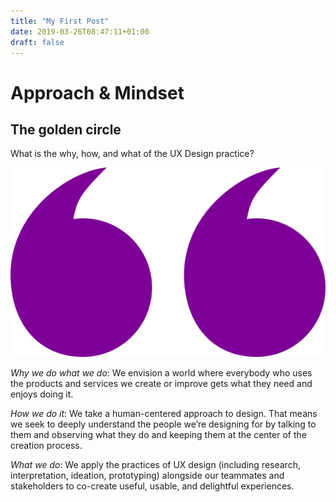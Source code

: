 ```yaml
---
title: "My First Post"
date: 2019-03-26T08:47:11+01:00
draft: false
---
```



# Approach & Mindset
## The golden circle

What is the why, how, and what of the UX Design practice?

![Quote](Purple.png)

*Why we do what we do*: We envision a world where everybody who uses the products and services we create or improve gets what they need and enjoys doing it.

*How we do it*: We take a human-centered approach to design. That means we seek to deeply understand the people we’re designing for by talking to them and observing what they do and keeping them at the center of the creation process.

*What we do*: We apply the practices of UX design (including research, interpretation, ideation, prototyping) alongside our teammates and stakeholders to co-create useful, usable, and delightful experiences.
